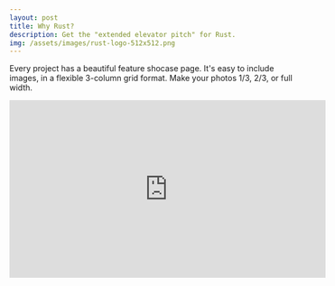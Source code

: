 ```yaml
---
layout: post
title: Why Rust?
description: Get the "extended elevator pitch" for Rust.
img: /assets/images/rust-logo-512x512.png
---
```


Every project has a beautiful feature shocase page. It's easy to include images, in a flexible 3-column grid format. Make your photos 1/3, 2/3, or full width.

<iframe width="560" height="315" src="https://www.youtube.com/embed/zkdYFu-Mxwo" frameborder="0" allowfullscreen></iframe>
